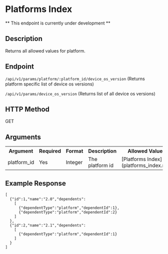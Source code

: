 # Platforms Index
** This endpoint is currently under development **

## Description
Returns all allowed values for platform.

## Endpoint
`/api/v1/params/platform/:platform_id/device_os_version` (Returns platform specific list of device os versions)

`/api/v1/params/device_os_version` (Returns list of all device os versions)

## HTTP Method
GET

## Arguments
<table>
  <tr>
    <th>Argument</th>
    <th>Required</th>
    <th>Format</th>
    <th>Description</th>
    <th>Allowed Values</th>
  </tr>
  <tr>
    <td>platform_id</td>
    <td>Yes</td>
    <td>Integer</td>
    <td>The platform id</td>
    <td>[Platforms Index](platforms_index.md)</td>
  </tr>
</table>

## Example Response

```
[
  {"id":1,"name":"2.0","dependents":
    [
      {"dependentType":"platform","dependentId":1},
      {"dependentType":"platform","dependentId":2}
    ]
  },
  {"id":2,"name":"2.1","dependents":
    [
      {"dependentType":"platform","dependentId":1}
    ]
  }
]
```
